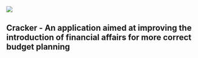 
<img src="https://github.com/Vanya737/Finance/assets/144817452/4c49ff38-17b2-4e8c-a9e6-03da9ff625a9">

## Cracker - An application aimed at improving the introduction of financial affairs for more correct budget planning
